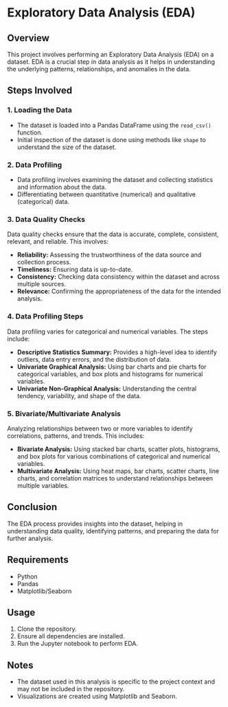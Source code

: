 
# Exploratory Data Analysis (EDA)

## Overview
This project involves performing an Exploratory Data Analysis (EDA) on a dataset. EDA is a crucial step in data analysis as it helps in understanding the underlying patterns, relationships, and anomalies in the data.

## Steps Involved

### 1. Loading the Data
- The dataset is loaded into a Pandas DataFrame using the `read_csv()` function.
- Initial inspection of the dataset is done using methods like `shape` to understand the size of the dataset.

### 2. Data Profiling
- Data profiling involves examining the dataset and collecting statistics and information about the data.
- Differentiating between quantitative (numerical) and qualitative (categorical) data.

### 3. Data Quality Checks
Data quality checks ensure that the data is accurate, complete, consistent, relevant, and reliable. This involves:
- **Reliability:** Assessing the trustworthiness of the data source and collection process.
- **Timeliness:** Ensuring data is up-to-date.
- **Consistency:** Checking data consistency within the dataset and across multiple sources.
- **Relevance:** Confirming the appropriateness of the data for the intended analysis.

### 4. Data Profiling Steps
Data profiling varies for categorical and numerical variables. The steps include:
- **Descriptive Statistics Summary:** Provides a high-level idea to identify outliers, data entry errors, and the distribution of data.
- **Univariate Graphical Analysis:** Using bar charts and pie charts for categorical variables, and box plots and histograms for numerical variables.
- **Univariate Non-Graphical Analysis:** Understanding the central tendency, variability, and shape of the data.

### 5. Bivariate/Multivariate Analysis
Analyzing relationships between two or more variables to identify correlations, patterns, and trends. This includes:
- **Bivariate Analysis:** Using stacked bar charts, scatter plots, histograms, and box plots for various combinations of categorical and numerical variables.
- **Multivariate Analysis:** Using heat maps, bar charts, scatter charts, line charts, and correlation matrices to understand relationships between multiple variables.

## Conclusion
The EDA process provides insights into the dataset, helping in understanding data quality, identifying patterns, and preparing the data for further analysis.

## Requirements
- Python
- Pandas
- Matplotlib/Seaborn

## Usage
1. Clone the repository.
2. Ensure all dependencies are installed.
3. Run the Jupyter notebook to perform EDA.

## Notes
- The dataset used in this analysis is specific to the project context and may not be included in the repository.
- Visualizations are created using Matplotlib and Seaborn.
